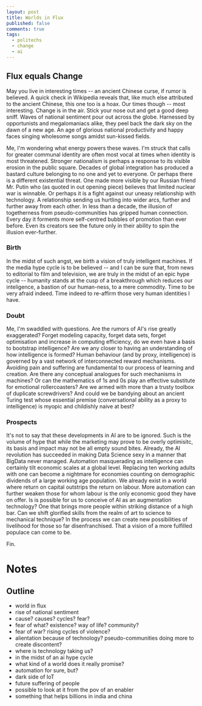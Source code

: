 ```yaml
---
layout: post
title: Worlds in Flux
published: false
comments: true
tags:
  - politechs
  - change
  - ai
---
```

## Flux equals Change

May you live in interesting times -- an ancient Chinese curse, if rumor is believed. A quick check in Wikipedia reveals that, like much else attributed to the ancient Chinese, this one too is a hoax. Our times though -- most interesting. Change is in the air. Stick your nose out and get a good deep sniff. Waves of national sentiment pour out across the globe. Harnessed by opportunists and megalomaniacs alike, they peel back the dark sky on the dawn of a new age. An age of glorious national productivity and happy faces singing wholesome songs amidst sun-kissed fields. 

Me, I'm wondering what energy powers these waves. I'm struck that calls for greater communal identity are often most vocal at times when identity is most threatened. Stronger nationalism is perhaps a response to its visible erosion in the public square. Decades of global integration has produced a bastard culture belonging to no one and yet to everyone. Or perhaps there is a different existential threat. One made more visible by our Russian friend Mr. Putin who (as quoted in out opening piece) believes that limited nuclear war is winnable. Or perhaps it is a fight against our uneasy relationship with technology. A relationship sending us hurtling into wider arcs, further and further away from each other. In less than a decade, the illusion of togetherness from pseudo-communities has gripped human connection. Every day it forments more self-centred bubbles of promotion than ever before. Even its creators see the future only in their ability to spin the illusion ever-further. 

### Birth
In the midst of such angst, we birth a vision of truly intelligent machines. If the media hype cycle is to be believed -- and I can be sure that, from news to editorial to film and television, we are truly in the midst of an epic hype cycle --  humanity stands at the cusp of a breakthrough which reduces our inteligence, a bastion of our human-ness, to a mere commodity. Time to be very afraid indeed. Time indeed to re-affirm those very human identities I have. 

### Doubt
Me, I'm swaddled with questions. Are the rumors of AI's rise greatly exaggerated? Forget modeling capacity, forget data sets, forget optimisation and increase in computing efficiency, do we even have a basis to bootstrap intelligence? Are we any closer to having an understanding of how intelligence is formed? Human behaviour (and by proxy, intelligence) is governed by a vast network of interconnected reward mechanisms. Avoiding pain and suffering are fundamental to our process of learning and creation. Are there any conceptual analogues for such mechanisms in machines? Or can the mathematics of 1s and 0s play an effective substitute for emotional rollercoasters? Are we armed with more than a trusty toolbox of duplicate screwdrivers? And could we be bandying about an ancient Turing test whose essential premise (conversational ability as a proxy to intelligence) is myopic and childishly naive at best? 

### Prospects
It's not to say that these developments in AI are to be ignored. Such is the volume of hype that while the marketing may prove to be overly optimisitc, its basis and impact may not be all empty sound bites. Already, the AI revolution has succeeded in making Data Science sexy in a manner that BigData never managed. Automation masquerading as intelligence can certainly tilt economic scales at a global level. Replacing ten working adults with one can become a nightmare for economies counting on demographic dividends of a large working age population. We already exist in a world where return on capital outstrips the return on labour. More automation can further weaken those for whom labour is the only economic good they have on offer. Is is possible for us to conceive of AI as an augmentation technology? One that brings more people within striking distance of a high bar. Can we shift glorified skills from the realm of art to science to mechanical technique? In the process we can create new possibilities of livelihood for those so far disenfranchised. That a vision of a more fulfilled populace can come to be.


Fin.



Notes
=====

Outline
-------
- world in flux
- rise of national sentiment
- cause? causes? cycles? fear?
- fear of what? existence? way of life? community?
- fear of war? rising cycles of violence?
- alientation because of technology? pseudo-communities doing more to create discontent?
- where is technology taking us?
- in the midst of an ai hype cycle
- what kind of a world does it really promise?
- automation for sure, but?
- dark side of IoT
- future suffering of people
- possible to look at it from the pov of an enabler
- something that helps billions in india and china
